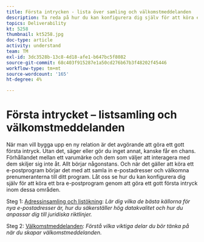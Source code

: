 ```yaml
---
title: Första intrycken - lista över samling och välkomstmeddelanden
description: Ta reda på hur du kan konfigurera dig själv för att köra ett lyckat e-postprogram genom att göra ett gott första intryck.
topics: Deliverability
kt: 5258
thumbnail: kt5258.jpg
doc-type: article
activity: understand
team: TM
exl-id: 3dc3528b-13c8-4d18-afe1-b647bc5f8082
source-git-commit: 68c403f915287e1a50cd276b67b3f48202f45446
workflow-type: tm+mt
source-wordcount: '165'
ht-degree: 4%

---
```


# Första intrycket – listsamling och välkomstmeddelanden

När man vill bygga upp en ny relation är det avgörande att göra ett gott första intryck. Utan det, säger eller gör du inget annat, kanske får en chans. Förhållandet mellan ett varumärke och dem som väljer att interagera med dem skiljer sig inte åt. Allt börjar någonstans. Och när det gäller att köra ett e-postprogram börjar det med att samla in e-postadresser och välkomna prenumeranterna till ditt program. Låt oss se hur du kan konfigurera dig själv för att köra ett bra e-postprogram genom att göra ett gott första intryck inom dessa områden.

Steg 1:  [Adressinsamling och listökning](/help/first-impressions/address-collection-and-list-growth.md):
*Lär dig vilka de bästa källorna för nya e-postadresser är, hur du säkerställer hög datakvalitet och hur du anpassar dig till juridiska riktlinjer.*

Steg 2:  [Välkomstmeddelanden](/help/first-impressions/welcome-emails.md):
*Förstå vilka viktiga delar du bör tänka på när du skapar välkomstmeddelanden.*
